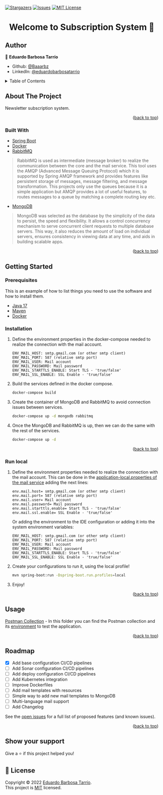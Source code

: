 [![Stargazers][stars-shield]][stars-url]
[![Issues][issues-shield]][issues-url]
[![MIT License][license-shield]][license-url]

[//]: # ([![LinkedIn][linkedin-shield]][linkedin-url])
<h1 align="center">Welcome to Subscription System 👋</h1>

## Author

👤 **Eduardo Barbosa Tarrío**

* Github: [@Baaarbz](https://github.com/Baaarbz)
* LinkedIn: [@eduardobarbosatarrio](https://linkedin.com/in/eduardobarbosatarrio)

<!-- TABLE OF CONTENTS -->
<details>
  <summary>Table of Contents</summary>
  <ol>
    <li>
      <a href="#about-the-project">About The Project</a>
      <ul>
        <li><a href="#built-with">Built With</a></li>
      </ul>
    </li>
    <li>
      <a href="#getting-started">Getting Started</a>
      <ul>
        <li><a href="#prerequisites">Prerequisites</a></li>
        <li><a href="#installation">Installation</a></li>
        <li><a href="#runlocal">Run local</a></li>
      </ul>
    </li>
    <li><a href="#usage">Usage</a></li>
    <li><a href="#license">License</a></li>
  </ol>
</details>

<!-- ABOUT THE PROJECT -->

## About The Project

Newsletter subscription system.

<p align="right">(<a href="#top">back to top</a>)</p>

### Built With

* [Spring Boot](https://spring.io/projects/spring-boot)
* [Docker](https://www.docker.com/)
* [RabbitMQ](https://www.rabbitmq.com/)

> RabbitMQ is used as intermediate (message broker) to realize the communication between the core and the mail service.
> This tool uses the AMQP (Advanced Message Queuing Protocol) which it is supported by Spring AMQP framework and
> provides features like persistent storage of messages, message filtering, and message transformation.
> This projects only use the queues because it is a simple application but AMQP provides a lot of useful features, to
> routes messages to a queue by matching a complete routing key etc.

* [MongoDB](https://www.mongodb.com/es)

> MongoDB was selected as the database by the simplicity of the data to persist, the speed and flexibility.
> It allows a control concurrency mechanism to serve concurrent client requests to multiple database servers.
> This way, it also reduces the amount of load on individual servers, ensures consistency in viewing data at any time,
> and aids in building scalable apps.

<p align="right">(<a href="#top">back to top</a>)</p>

<!-- GETTING STARTED -->

## Getting Started

### Prerequisites

This is an example of how to list things you need to use the software and how to install them.

* [Java 17](https://openjdk.java.net/projects/jdk/17/)
* [Maven](https://maven.apache.org/install.html)
* [Docker](https://docs.docker.com/compose/install/)

### Installation

1. Define the environment properties in the docker-compose needed to realize the connection with the mail account.
   ```
   ENV_MAIL_HOST: smtp.gmail.com (or other smtp client)
   ENV_MAIL_PORT: 587 (relative smtp port)
   ENV_MAIL_USER: Mail account
   ENV_MAIL_PASSWORD: Mail password
   ENV_MAIL_STARTTLS_ENABLE: Start TLS - 'true/false'
   ENV_MAIL_SSL_ENABLE: SSL Enable - 'true/false'
   ```
2. Build the services defined in the docker compose.
   ```bash
   docker-compose build
   ```
3. Create the container of MongoDB and RabbitMQ to avoid connection issues between services.
   ```bash
   docker-compose up -d mongodb rabbitmq
   ```
4. Once the MongoDB and RabbitMQ is up, then we can do the same with the rest of the services.
   ```bash
   docker-compose up -d
   ```

<p align="right">(<a href="#top">back to top</a>)</p>

### Run local

1. Define the environment properties needed to realize the connection with the mail account. This can be done in the
   [application-local.properties of the mail service](https://github.com/Baaarbz/subscription-sys/blob/main/subscription-sys-mail/src/main/resources/application-local.properties)
   adding the next lines:
   ```
   env.mail.host= smtp.gmail.com (or other smtp client)
   env.mail.port= 587 (relative smtp port)
   env.mail.user= Mail account
   env.mail.password= Mail password
   env.mail.starttls.enable= Start TLS - 'true/false'
   env.mail.ssl.enable= SSL Enable - 'true/false'
   ```
   Or adding the environment to the IDE configuration or adding it into the system environment variables:
   ```
   ENV_MAIL_HOST: smtp.gmail.com (or other smtp client)
   ENV_MAIL_PORT: 587 (relative smtp port)
   ENV_MAIL_USER: Mail account
   ENV_MAIL_PASSWORD: Mail password
   ENV_MAIL_STARTTLS_ENABLE: Start TLS - 'true/false'
   ENV_MAIL_SSL_ENABLE: SSL Enable - 'true/false'
   ```
    
2. Create your configurations to run it, using the local profile!
   ```bash
   mvn spring-boot:run -Dspring-boot.run.profiles=local
   ```
3. Enjoy!

<p align="right">(<a href="#top">back to top</a>)</p>



<!-- USAGE EXAMPLES -->

## Usage

[Postman Collection](https://github.com/Baaarbz/subscription-sys/tree/main/.postman) - In this folder you can find the 
Postman collection and its [environment](https://github.com/Baaarbz/subscription-sys/tree/main/.postman/environment) to test the application.

<p align="right">(<a href="#top">back to top</a>)</p>


<!-- ROADMAP -->

## Roadmap

- [x] Add base configuration CI/CD pipelines
- [ ] Add Sonar configuration CI/CD pipelines
- [ ] Add deploy configuration CI/CD pipelines
- [ ] Add Kubernetes integration
- [ ] Improve Dockerfiles
- [ ] Add mail templates with resources
- [ ] Simple way to add new mail templates to MongoDB
- [ ] Multi-language mail support
- [ ] Add Changelog

See the [open issues](https://github.com/Baaarbz/subscription-sys/issues) for a full list of proposed features (and
known issues).

<p align="right">(<a href="#top">back to top</a>)</p>

## Show your support

Give a ⭐️ if this project helped you!

## 📝 License

Copyright © 2022 [Eduardo Barbosa Tarrío](https://github.com/Baaarbz). <br/>
This project is [MIT](https://github.com/Baaarbz/subscription-sys/blob/main/LICENSE) licensed.

<!-- MARKDOWN LINKS & IMAGES -->
<!-- https://www.markdownguide.org/basic-syntax/#reference-style-links -->

[stars-shield]: https://img.shields.io/github/stars/Baaarbz/subscription-sys.svg?style=for-the-badge

[stars-url]: https://github.com/Baaarbz/subscription-sys/stargazers

[issues-shield]: https://img.shields.io/github/issues/Baaarbz/subscription-sys.svg?style=for-the-badge

[issues-url]: https://github.com/Baaarbz/subscription-sys/issues

[license-shield]: https://img.shields.io/github/license/Baaarbz/subscription-sys.svg?style=for-the-badge

[license-url]: https://github.com/Baaarbz/subscription-sys/blob/main/LICENSE.txt

[linkedin-shield]: https://img.shields.io/badge/LinkedIn-0077B5?style=for-the-badge&logo=linkedin&logoColor=white

[linkedin-url]: https://linkedin.com/in/eduardobarbosatarrio
